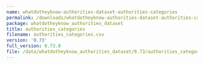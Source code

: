 ```yaml
---
name: whatdotheyknow-authorities-dataset-authorities-categories
permalink: /downloads/whatdotheyknow-authorities-dataset-authorities-categories/0_73
package: whatdotheyknow_authorities_dataset
title: authorities_categories
filename: authorities_categories.csv
version: '0.73'
full_version: 0.73.0
file: /data/whatdotheyknow_authorities_dataset/0.73/authorities_categories.csv
---
```

